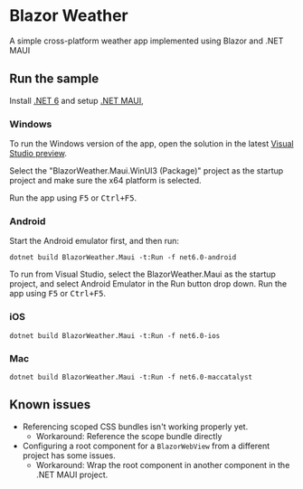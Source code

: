 # Blazor Weather

A simple cross-platform weather app implemented using Blazor and .NET MAUI

## Run the sample

Install [.NET 6](https://dotnet.microsoft.com/download/dotnet/6.0) and setup [.NET MAUI](https://github.com/dotnet/maui/wiki/Getting-Started),

### Windows

To run the Windows version of the app, open the solution in the latest [Visual Studio preview](https://visualstudio.com/preview).

Select the "BlazorWeather.Maui.WinUI3 (Package)" project as the startup project and make sure the x64 platform is selected.

Run the app using <kbd>F5</kbd> or <kbd>Ctrl+F5</kbd>.

### Android

Start the Android emulator first, and then run:

```
dotnet build BlazorWeather.Maui -t:Run -f net6.0-android
```

To run from Visual Studio, select the BlazorWeather.Maui as the startup project, and select Android Emulator in the Run button drop down. Run the app using <kbd>F5</kbd> or <kbd>Ctrl+F5</kbd>.

### iOS

```
dotnet build BlazorWeather.Maui -t:Run -f net6.0-ios
```

### Mac

```
dotnet build BlazorWeather.Maui -t:Run -f net6.0-maccatalyst
```

## Known issues

- Referencing scoped CSS bundles isn't working properly yet.
  - Workaround: Reference the scope bundle directly
- Configuring a root component for a `BlazorWebView` from a different project has some issues.
  - Workaround: Wrap the root component in another component in the .NET MAUI project.